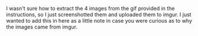 I wasn't sure how to extract the 4 images from the gif provided in the instructions, so I just screenshotted them and uploaded them to imgur. I just wanted to add this in here as a little note in case you were curious as to why the images came from imgur.